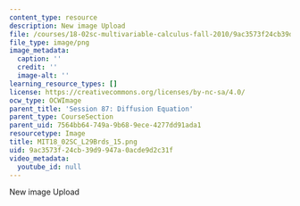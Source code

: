 ```yaml
---
content_type: resource
description: New image Upload
file: /courses/18-02sc-multivariable-calculus-fall-2010/9ac3573f24cb39d9947a0acde9d2c31f_MIT18_02SC_L29Brds_15.png
file_type: image/png
image_metadata:
  caption: ''
  credit: ''
  image-alt: ''
learning_resource_types: []
license: https://creativecommons.org/licenses/by-nc-sa/4.0/
ocw_type: OCWImage
parent_title: 'Session 87: Diffusion Equation'
parent_type: CourseSection
parent_uid: 7564bb64-749a-9b68-9ece-4277dd91ada1
resourcetype: Image
title: MIT18_02SC_L29Brds_15.png
uid: 9ac3573f-24cb-39d9-947a-0acde9d2c31f
video_metadata:
  youtube_id: null
---
```

New image Upload